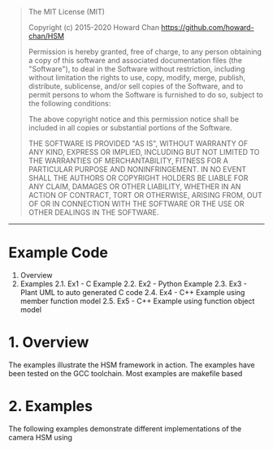 > The MIT License (MIT)
>
> Copyright (c) 2015-2020 Howard Chan
> https://github.com/howard-chan/HSM
>
> Permission is hereby granted, free of charge, to any person obtaining a copy
> of this software and associated documentation files (the "Software"), to deal
> in the Software without restriction, including without limitation the rights
> to use, copy, modify, merge, publish, distribute, sublicense, and/or sell
> copies of the Software, and to permit persons to whom the Software is
> furnished to do so, subject to the following conditions:
>
> The above copyright notice and this permission notice shall be included in all
> copies or substantial portions of the Software.
>
> THE SOFTWARE IS PROVIDED "AS IS", WITHOUT WARRANTY OF ANY KIND, EXPRESS OR
> IMPLIED, INCLUDING BUT NOT LIMITED TO THE WARRANTIES OF MERCHANTABILITY,
> FITNESS FOR A PARTICULAR PURPOSE AND NONINFRINGEMENT. IN NO EVENT SHALL THE
> AUTHORS OR COPYRIGHT HOLDERS BE LIABLE FOR ANY CLAIM, DAMAGES OR OTHER
> LIABILITY, WHETHER IN AN ACTION OF CONTRACT, TORT OR OTHERWISE, ARISING FROM,
> OUT OF OR IN CONNECTION WITH THE SOFTWARE OR THE USE OR OTHER DEALINGS IN THE
> SOFTWARE.

--------------------------------
# Example Code
1. Overview
2. Examples
    2.1. Ex1 - C Example
    2.2. Ex2 - Python Example
    2.3. Ex3 - Plant UML to auto generated C code
    2.4. Ex4 - C++ Example using member function model
    2.5. Ex5 - C++ Example using function object model

# 1. Overview
The examples illustrate the HSM framework in action.  The examples have been tested on the GCC toolchain.  Most examples are makefile based

# 2. Examples
The following examples demonstrate different implementations of the camera HSM using      